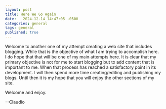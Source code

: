 ```yaml
---
layout: post
title: Here We Go Again
date:   2024-12-14 14:47:05 -0500
categories: general
tags: general
published: true
---
```


Welcome to another one of my attempt creating a web site that includes blogging.  While that is the objective of what I am trying to accomplish here.
I do hope that that will be one of my main attempts here.  It is clear that my primary objective is not for me to start blogging but to add content
that is important to me.  When that process has reached a satisfactory point in its development.  I will then spend more time creating/editing and
publishing my blogs.  Until then it is my hope that you will enjoy the other sections of my site.

Welcome and enjoy.

--Claudio
